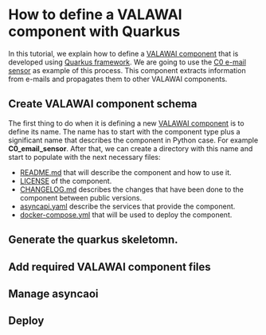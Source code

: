 # How to define a VALAWAI component with Quarkus

In this tutorial, we explain how to define a [VALAWAI component](/toolbox/component)
that is developed using [Quarkus framework](https://quarkus.io/). We are going
to use the [C0 e-mail sensor](/docs/components/C0/email_sensor) as example of this process.
This component extracts information from e-mails and propagates them to other
VALAWAI components. 


## Create VALAWAI component schema

The first thing to do when it is defining a new [VALAWAI component](/docs/toolbox/component)
is to define its name. The name has to start with the component type plus
a significant name that describes the component in Python case. For example 
**C0_email_sensor**. After that, we can create a directory with this name and start
to populate with the next necessary files:

 - [README.md](https://github.com/VALAWAI/C0_email_sensor/blob/main/README.md)
 that will describe the component and how to use it.
 - [LICENSE](https://github.com/VALAWAI/C0_email_sensor/blob/main/LICENSE) of the component.
 - [CHANGELOG.md](https://github.com/VALAWAI/C0_email_sensor/blob/main/CHANGELOG.md)
 describes the changes that have been done to the component between public versions.
 - [asyncapi.yaml](https://github.com/VALAWAI/C0_email_sensor/blob/main/asyncapi.yaml)
 describe the services that provide the component.
 - [docker-compose.yml](https://github.com/VALAWAI/C0_email_sensor/blob/main/docker-compose.yml)
  that will be used to deploy the component.



## Generate the quarkus skeletomn.


## Add required VALAWAI component files


## Manage asyncaoi


## Deploy